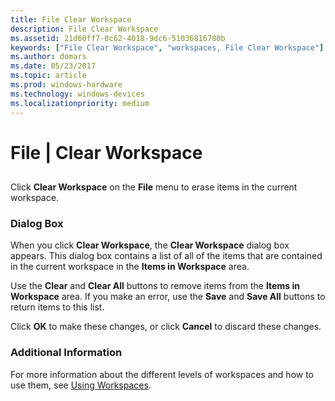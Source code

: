 ```yaml
---
title: File Clear Workspace
description: File Clear Workspace
ms.assetid: 21d60ff7-0c62-4018-9dc6-51036816780b
keywords: ["File Clear Workspace", "workspaces, File Clear Workspace"]
ms.author: domars
ms.date: 05/23/2017
ms.topic: article
ms.prod: windows-hardware
ms.technology: windows-devices
ms.localizationpriority: medium
---
```


# File | Clear Workspace


## <span id="ddk_file_clear_workspace_dbg"></span><span id="DDK_FILE_CLEAR_WORKSPACE_DBG"></span>


Click **Clear Workspace** on the **File** menu to erase items in the current workspace.

### <span id="dialog_box"></span><span id="DIALOG_BOX"></span>Dialog Box

When you click **Clear Workspace**, the **Clear Workspace** dialog box appears. This dialog box contains a list of all of the items that are contained in the current workspace in the **Items in Workspace** area.

Use the **Clear** and **Clear All** buttons to remove items from the **Items in Workspace** area. If you make an error, use the **Save** and **Save All** buttons to return items to this list.

Click **OK** to make these changes, or click **Cancel** to discard these changes.

### <span id="additional_information"></span><span id="ADDITIONAL_INFORMATION"></span>Additional Information

For more information about the different levels of workspaces and how to use them, see [Using Workspaces](using-workspaces.md).

 

 





